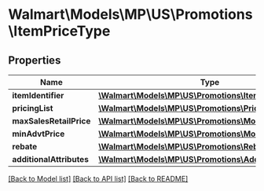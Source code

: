 # Walmart\Models\MP\US\Promotions\ItemPriceType

## Properties

Name | Type | Description | Notes
------------ | ------------- | ------------- | -------------
**itemIdentifier** | [**\Walmart\Models\MP\US\Promotions\ItemIdentifierType**](ItemIdentifierType.md) |  |
**pricingList** | [**\Walmart\Models\MP\US\Promotions\PricingListType**](PricingListType.md) |  |
**maxSalesRetailPrice** | [**\Walmart\Models\MP\US\Promotions\MoneyType**](MoneyType.md) |  | [optional]
**minAdvtPrice** | [**\Walmart\Models\MP\US\Promotions\MoneyType**](MoneyType.md) |  | [optional]
**rebate** | [**\Walmart\Models\MP\US\Promotions\Rebate**](Rebate.md) |  | [optional]
**additionalAttributes** | [**\Walmart\Models\MP\US\Promotions\AdditionalAttributes**](AdditionalAttributes.md) |  | [optional]


[[Back to Model list]](./) [[Back to API list]](../../../../../README.md#supported-apis) [[Back to README]](../../../../../README.md)
